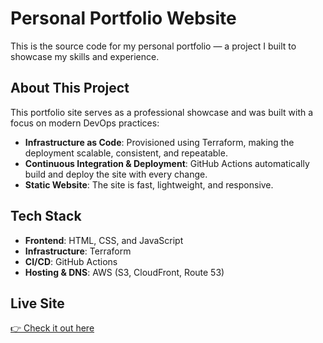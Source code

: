 # Personal Portfolio Website

This is the source code for my personal portfolio — a project I built to showcase my skills and experience.

## About This Project

This portfolio site serves as a professional showcase and was built with a focus on modern DevOps practices:

- **Infrastructure as Code**: Provisioned using Terraform, making the deployment scalable, consistent, and repeatable.
- **Continuous Integration & Deployment**: GitHub Actions automatically build and deploy the site with every change.
- **Static Website**: The site is fast, lightweight, and responsive.

## Tech Stack

- **Frontend**: HTML, CSS, and JavaScript
- **Infrastructure**: Terraform
- **CI/CD**: GitHub Actions
- **Hosting & DNS**: AWS (S3, CloudFront, Route 53)

## Live Site

[👉 Check it out here](https://amitmaman.online/) 

